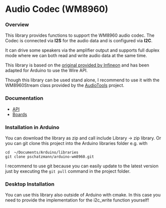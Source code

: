 # Audio Codec (WM8960)

### Overview

This library provides functions to support the WM8960 audio codec. The Codec is connected via __I2S__ for the audio data and is configured via __I2C__.

It can drive some speakers via the amplifier output and supports full duplex mode where we can both read and write audio data at the same time.

This library is based on the [original provided by Infineon](https://github.com/Infineon/audio-codec-wm8960) and has been adapted for Arduino to use the Wire API.

Though this library can be used stand alone, I recommend to use it with the WM8960Stream class provided by the [AudioTools](https://github.com/pschatzmann/arduino-audio-tool) project.

### Documentation

- [API](https://pschatzmann.github.io/arduino-wm8960/docs/html/group__wm8960.html)
- [Boards](https://github.com/pschatzmann/arduino-wm8960/wiki/Pins-Connections)


### Installation in Arduino

You can download the library as zip and call include Library -> zip library. Or you can git clone this project into the Arduino libraries folder e.g. with

```
cd  ~/Documents/Arduino/libraries
git clone pschatzmann/arduino-wm8960.git
```

I recommend to use git because you can easily update to the latest version just by executing the ```git pull``` command in the project folder.


### Desktop Installation

You can use this library also outside of Arduino with cmake. In this case you need to provide the implementation for the i2c_write function yourself! 